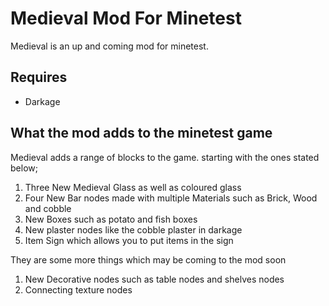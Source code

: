 # Medieval Mod For Minetest

Medieval is an up and coming mod for minetest. 

## Requires 
* Darkage

## What the mod adds to the minetest game

Medieval adds a range of blocks to the game. starting with the ones stated below;

1. Three New Medieval Glass as well as coloured glass 
2. Four New Bar nodes made with multiple Materials such as Brick, Wood and cobble
3. New Boxes such as potato and fish boxes 
4. New plaster nodes like the cobble plaster in darkage
5. Item Sign which allows you to put items in the sign  

They are some more things which may be coming to the mod soon  

1. New Decorative nodes such as table nodes and shelves nodes
2. Connecting texture nodes   